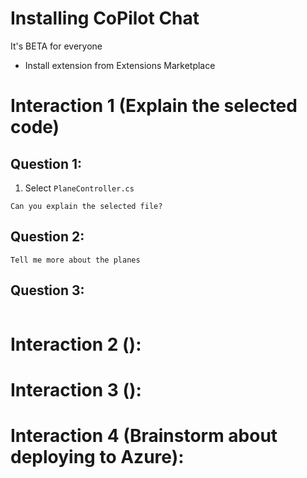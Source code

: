 # Installing CoPilot Chat

It's BETA for everyone

- Install extension from Extensions Marketplace

# Interaction 1 (Explain the selected code)

## Question 1:

1. Select `PlaneController.cs`

```
Can you explain the selected file?
```

## Question 2:

```
Tell me more about the planes
```

## Question 3:

```

```

# Interaction 2 ():

# Interaction 3 ():

# Interaction 4 (Brainstorm about deploying to Azure):
